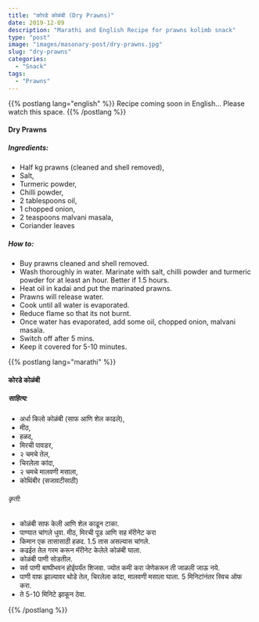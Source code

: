 ```yaml
---
title: "कोरडे कोळंबी (Dry Prawns)"
date: 2019-12-09
description: "Marathi and English Recipe for prawns kolimb snack"
type: "post"
image: "images/masonary-post/dry-prawns.jpg"
slug: "dry-prawns"
categories: 
  - "Snack"
tags:
  - "Prawns"
---
```


{{% postlang lang="english" %}} 
 Recipe coming soon in English... Please watch this space. 
 {{% /postlang %}}

#### Dry Prawns

##### Ingredients: 


- Half kg prawns (cleaned and shell removed), 
- Salt, 
- Turmeric powder, 
- Chilli powder, 
- 2 tablespoons oil, 
- 1 chopped onion, 
- 2 teaspoons malvani masala, 
- Coriander leaves



##### How to: 
- Buy prawns cleaned and shell removed.
- Wash thoroughly in water. Marinate with salt, chilli powder and 
turmeric powder for at least an hour. Better if 1.5 hours. 
- Heat oil in kadai and put the marinated prawns.
- Prawns will release water. 
- Cook until all water is evaporated. 
- Reduce flame so that its not burnt. 
- Once water has evaporated, add some oil, chopped onion, malvani masala. 
- Switch off after 5 mins. 
- Keep it covered for 5-10 minutes.






{{% postlang lang="marathi" %}}


#### कोरडे कोळंबी

##### साहित्य: 

 
- अर्धा किलो कोळंबी (साफ आणि शेल काढले), 
- मीठ, 
- हळद, 
- मिरची पावडर, 
- २ चमचे तेल,
- चिरलेला कांदा, 
- २ चमचे मालवणी मसाला, 
- कोथिंबीर (सजावटीसाठी)




###### कृती:


- कोळंबी साफ केली आणि शेल काढून टाका.
- पाण्यात चांगले धुवा. मीठ, मिरची पूड आणि सह मॅरीनेट करा
- किमान एक तासासाठी हळद. 1.5 तास असल्यास चांगले.
- कढईत तेल गरम करून मॅरीनेट केलेले कोळंबी घाला.
- कोळंबी पाणी सोडतील.
- सर्व पाणी बाष्पीभवन होईपर्यंत शिजवा. ज्योत कमी करा जेणेकरून ती जाळली जाऊ नये.
- पाणी वाफ झाल्यावर थोडे तेल, चिरलेला कांदा, मालवणी मसाला घाला. 5 मिनिटांनंतर स्विच ऑफ करा.
- ते 5-10 मिनिटे झाकून ठेवा.


 {{% /postlang %}}
